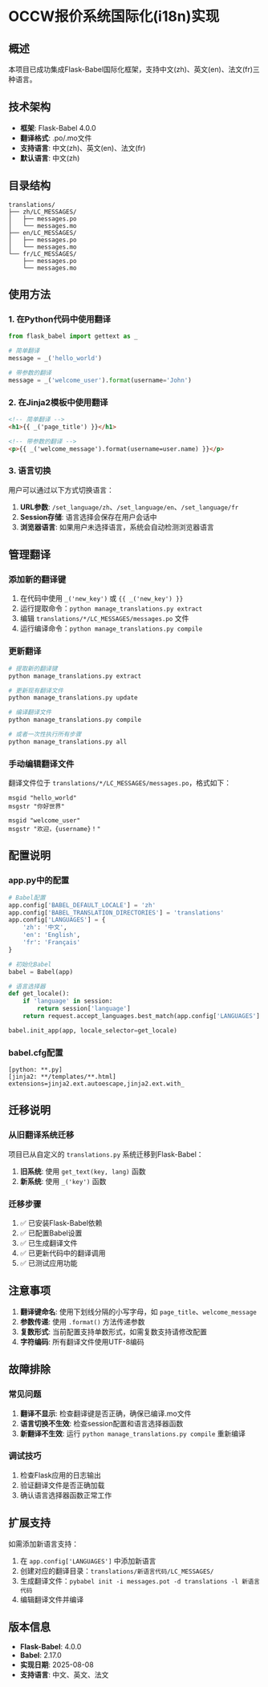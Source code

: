 # OCCW报价系统国际化(i18n)实现

## 概述

本项目已成功集成Flask-Babel国际化框架，支持中文(zh)、英文(en)、法文(fr)三种语言。

## 技术架构

- **框架**: Flask-Babel 4.0.0
- **翻译格式**: .po/.mo文件
- **支持语言**: 中文(zh)、英文(en)、法文(fr)
- **默认语言**: 中文(zh)

## 目录结构

```
translations/
├── zh/LC_MESSAGES/
│   ├── messages.po
│   └── messages.mo
├── en/LC_MESSAGES/
│   ├── messages.po
│   └── messages.mo
└── fr/LC_MESSAGES/
    ├── messages.po
    └── messages.mo
```

## 使用方法

### 1. 在Python代码中使用翻译

```python
from flask_babel import gettext as _

# 简单翻译
message = _('hello_world')

# 带参数的翻译
message = _('welcome_user').format(username='John')
```

### 2. 在Jinja2模板中使用翻译

```html
<!-- 简单翻译 -->
<h1>{{ _('page_title') }}</h1>

<!-- 带参数的翻译 -->
<p>{{ _('welcome_message').format(username=user.name) }}</p>
```

### 3. 语言切换

用户可以通过以下方式切换语言：

1. **URL参数**: `/set_language/zh`、`/set_language/en`、`/set_language/fr`
2. **Session存储**: 语言选择会保存在用户会话中
3. **浏览器语言**: 如果用户未选择语言，系统会自动检测浏览器语言

## 管理翻译

### 添加新的翻译键

1. 在代码中使用 `_('new_key')` 或 `{{ _('new_key') }}`
2. 运行提取命令：`python manage_translations.py extract`
3. 编辑 `translations/*/LC_MESSAGES/messages.po` 文件
4. 运行编译命令：`python manage_translations.py compile`

### 更新翻译

```bash
# 提取新的翻译键
python manage_translations.py extract

# 更新现有翻译文件
python manage_translations.py update

# 编译翻译文件
python manage_translations.py compile

# 或者一次性执行所有步骤
python manage_translations.py all
```

### 手动编辑翻译文件

翻译文件位于 `translations/*/LC_MESSAGES/messages.po`，格式如下：

```po
msgid "hello_world"
msgstr "你好世界"

msgid "welcome_user"
msgstr "欢迎，{username}！"
```

## 配置说明

### app.py中的配置

```python
# Babel配置
app.config['BABEL_DEFAULT_LOCALE'] = 'zh'
app.config['BABEL_TRANSLATION_DIRECTORIES'] = 'translations'
app.config['LANGUAGES'] = {
    'zh': '中文',
    'en': 'English',
    'fr': 'Français'
}

# 初始化Babel
babel = Babel(app)

# 语言选择器
def get_locale():
    if 'language' in session:
        return session['language']
    return request.accept_languages.best_match(app.config['LANGUAGES'].keys())

babel.init_app(app, locale_selector=get_locale)
```

### babel.cfg配置

```
[python: **.py]
[jinja2: **/templates/**.html]
extensions=jinja2.ext.autoescape,jinja2.ext.with_
```

## 迁移说明

### 从旧翻译系统迁移

项目已从自定义的 `translations.py` 系统迁移到Flask-Babel：

1. **旧系统**: 使用 `get_text(key, lang)` 函数
2. **新系统**: 使用 `_('key')` 函数

### 迁移步骤

1. ✅ 已安装Flask-Babel依赖
2. ✅ 已配置Babel设置
3. ✅ 已生成翻译文件
4. ✅ 已更新代码中的翻译调用
5. ✅ 已测试应用功能

## 注意事项

1. **翻译键命名**: 使用下划线分隔的小写字母，如 `page_title`、`welcome_message`
2. **参数传递**: 使用 `.format()` 方法传递参数
3. **复数形式**: 当前配置支持单数形式，如需复数支持请修改配置
4. **字符编码**: 所有翻译文件使用UTF-8编码

## 故障排除

### 常见问题

1. **翻译不显示**: 检查翻译键是否正确，确保已编译.mo文件
2. **语言切换不生效**: 检查session配置和语言选择器函数
3. **新翻译不生效**: 运行 `python manage_translations.py compile` 重新编译

### 调试技巧

1. 检查Flask应用的日志输出
2. 验证翻译文件是否正确加载
3. 确认语言选择器函数正常工作

## 扩展支持

如需添加新语言支持：

1. 在 `app.config['LANGUAGES']` 中添加新语言
2. 创建对应的翻译目录：`translations/新语言代码/LC_MESSAGES/`
3. 生成翻译文件：`pybabel init -i messages.pot -d translations -l 新语言代码`
4. 编辑翻译文件并编译

## 版本信息

- **Flask-Babel**: 4.0.0
- **Babel**: 2.17.0
- **实现日期**: 2025-08-08
- **支持语言**: 中文、英文、法文

